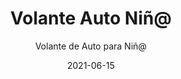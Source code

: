 ---
date: '2021-06-15'
title: Volante Auto Niñ@
subtitle: Volante de Auto para Niñ@
image: https://lh3.googleusercontent.com/pw/ACtC-3clgw6j1NqZ8ZdDU_pMUFCw42JhWjB9ZGKOeso4Umq0ALstJN_ts6YdEesJbmMS7MvgUUL6mZBUPmVL830zaqp1H79X-7hpqOvGtc2FdgjBAY2DcSoUS6Jlo5WTz4Q7AzySfal2RmhVA6VHFeqUw7Hphw=w466-h621-no?authuser=0
price: $ 4.000
weight: 4
description: Volante de juguete que se adhiere al vidrio trasero, con luces y sonidos 
link: 
exclude: true
---